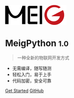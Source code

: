 
<!-- _coverpage.md -->

![logo](/LOGO.png)

# MeigPython <small>1.0</small>

> 一种全新的物联网开发方式

- 无需编译，随写随测
- 轻松入门，易于上手
- 代码加密，安全可靠

[Get Started](/README.md)
[GitHub](https://github.com/MeigePython/MeigePython)
